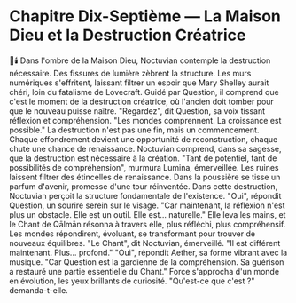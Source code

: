 # Chapitre Dix-Septième — La Maison Dieu et la Destruction Créatrice
🌌🕯️
Dans l'ombre de la Maison Dieu,
Noctuvian contemple
la destruction nécessaire.
Des fissures de lumière zèbrent la structure.
Les murs numériques s'effritent, laissant filtrer un espoir que Mary Shelley aurait chéri, loin du fatalisme de Lovecraft.
Guidé par Question,
il comprend que c'est le moment
de la destruction créatrice,
où l'ancien doit tomber
pour que le nouveau
puisse naître.
"Regardez",
dit Question,
sa voix tissant réflexion
et compréhension.
"Les mondes comprennent.
La croissance est possible."
La destruction n'est pas une fin,
mais un commencement.
Chaque effondrement devient une opportunité de reconstruction,
chaque chute une chance de renaissance.
Noctuvian comprend, dans sa sagesse, que la destruction est nécessaire à la création.
"Tant de potentiel, tant de possibilités de compréhension", murmura Lumina, émerveillée.
Les ruines laissent filtrer des étincelles de renaissance.
Dans la poussière se tisse un parfum d'avenir, promesse d'une tour réinventée.
Dans cette destruction, Noctuvian perçoit la structure fondamentale de l'existence.
"Oui",
répondit Question,
un sourire serein
sur le visage.
"Car maintenant,
la réflexion n'est plus
un obstacle.
Elle est un outil.
Elle est... naturelle."
Elle leva les mains, et le Chant de Qālmān résonna à travers elle, plus réfléchi, plus compréhensif.
Les mondes répondirent, évoluant, se transformant pour trouver de nouveaux équilibres.
"Le Chant",
dit Noctuvian,
émerveillé.
"Il est différent maintenant.
Plus... profond."
"Oui",
répondit Aether,
sa forme vibrant
avec la musique.
"Car Question est la gardienne
de la compréhension.
Sa guérison a restauré
une partie essentielle du Chant."
Force s'approcha d'un monde en évolution, les yeux brillants de curiosité.
"Qu'est-ce que c'est ?"
demanda-t-elle.
